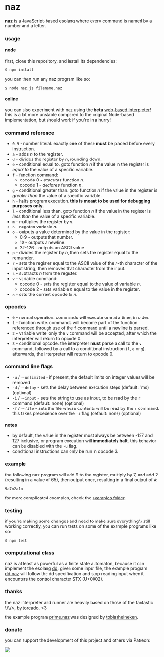 # naz
**naz** is a JavaScript-based esolang where every command is named by a number and a letter.

### usage

#### node
first, clone this repository, and install its dependencies:

```
$ npm install
```

you can then run any naz program like so:

```
$ node naz.js filename.naz
```

#### online
you can also experiment with naz using the **beta** [web-based interpreter](https://sporeball.dev/naz)! this is a lot more unstable compared to the original Node-based implementation, but should work if you're in a hurry!

### command reference
- `0-9` - number literal. exactly **one** of these **must** be placed before every instruction.
- `a` - adds *n* to the register.
- `d` - divides the register by *n*, rounding down.
- `e` - conditional equal to. goto function *n* if the value in the register is *equal to* the value of a specific variable.
- `f` - function command:
  - opcode 0 - *executes* function *n*.
  - opcode 1 - *declares* function *n*.
- `g` - conditional greater than. goto function *n* if the value in the register is *greater than* the value of a specific variable.
- `h` - halts program execution. **this is meant to be used for debugging purposes only.**
- `l` - conditional less than. goto function *n* if the value in the register is *less than* the value of a specific variable.
- `m` - multiplies the register by *n*.
- `n` - negates variable *n*.
- `o` - outputs a value determined by the value in the register:
  - 0-9 - outputs that number.
  - 10 - outputs a newline.
  - 32-126 - outputs an ASCII value.
- `p` - divides the register by *n*, then sets the register equal to the remainder.
- `r` - sets the register equal to the ASCII value of the *n*-th character of the input string, then removes that character from the input.
- `s` - subtracts *n* from the register.
- `v` - variable command:
  - opcode 0 - sets the register equal to the value of variable *n*.
  - opcode 2 - sets variable *n* equal to the value in the register.
- `x` - sets the current opcode to *n*.

### opcodes
- `0` - normal operation. commands will execute one at a time, in order.
- `1` - function write. commands will become part of the function referenced through use of the `f` command until a newline is parsed.
- `2` - variable write. only the `v` command will be accepted, after which the interpreter will return to opcode 0.
- `3` - conditional opcode. the interpreter **must** parse a call to the `v` command, followed by a call to a conditional instruction (`l`, `e` or `g`). afterwards, the interpreter will return to opcode 0.

### command line flags
- `-u` / `--unlimited` - if present, the default limits on integer values will be removed
- `-d` / `--delay` - sets the delay between execution steps (default: 1ms) (optional)
- `-i` / `--input` - sets the string to use as input, to be read by the `r` command (default: none) (optional)
- `-f` / `--file` - sets the file whose contents will be read by the `r` command. this takes precedence over the `-i` flag (default: none) (optional)

#### notes
- by default, the value in the register must always be between -127 and 127 inclusive, or program execution will **immediately halt**. this behavior can be disabled with the `-u` flag.
- conditional instructions can only be run in opcode 3.

### example
the following naz program will add 9 to the register, multiply by 7, and add 2 (resulting in a value of 65), then output once, resulting in a final output of `A`:

```
9a7m2a1o
```

for more complicated examples, check the [examples folder](https://github.com/sporeball/naz/tree/master/examples).

### testing
if you're making some changes and need to make sure everything's still working correctly, you can run tests on some of the example programs like so:

```
$ npm test
```

### computational class
naz is at least as powerful as a finite state automaton, because it can implement the esolang [dd](https://esolangs.org/wiki/Dd). given some input file, the example program [dd.naz](https://github.com/sporeball/naz/blob/master/examples/dd.naz) will follow the dd specification and stop reading input when it encounters the control character STX (U+0002).

### thanks
the naz interpreter and runner are heavily based on those of the fantastic [\\/\\/>](https://github.com/torcado194/worm), by [torcado](https://github.com/torcado194). <3

the example program [prime.naz](https://github.com/sporeball/naz/blob/master/examples/prime.naz) was designed by [tobiasheineken](https://github.com/tobiasheineken).

### donate
you can support the development of this project and others via Patreon:

<a href="https://patreon.com/sporeball"><img src="https://img.shields.io/endpoint.svg?url=https%3A%2F%2Fshieldsio-patreon.herokuapp.com%2Fsporeball%2Fpledgesssss&style=for-the-badge" /></a>
